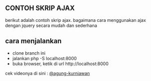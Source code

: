 ## CONTOH SKRIP AJAX

berikut adalah contoh skrip ajax. bagaimana cara menggunakan ajax dengan jquery secara mudah dan sederhana

## cara menjalankan

- clone branch ini
- jalankan php -S localhost:8000
- buka browser, ketik di url http://localhost:8000

cek videonya di sini : [@agung-kurniawan](https://youtu.be/j6SSY3GoU3c)
